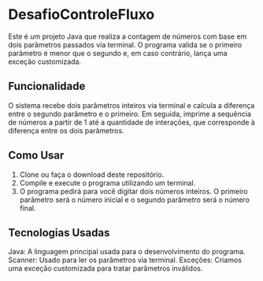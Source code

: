 # DesafioControleFluxo

Este é um projeto Java que realiza a contagem de números com base em dois parâmetros passados via terminal. O programa valida se o primeiro parâmetro é menor que o segundo e, em caso contrário, lança uma exceção customizada.

## Funcionalidade

O sistema recebe dois parâmetros inteiros via terminal e calcula a diferença entre o segundo parâmetro e o primeiro. Em seguida, imprime a sequência de números a partir de 1 até a quantidade de interações, que corresponde à diferença entre os dois parâmetros. 

## Como Usar

1. Clone ou faça o download deste repositório.
2. Compile e execute o programa utilizando um terminal.
3. O programa pedirá para você digitar dois números inteiros. O primeiro parâmetro será o número inicial e o segundo parâmetro será o número final.

## Tecnologias Usadas
Java: A linguagem principal usada para o desenvolvimento do programa.
Scanner: Usado para ler os parâmetros via terminal.
Exceções: Criamos uma exceção customizada para tratar parâmetros inválidos.

